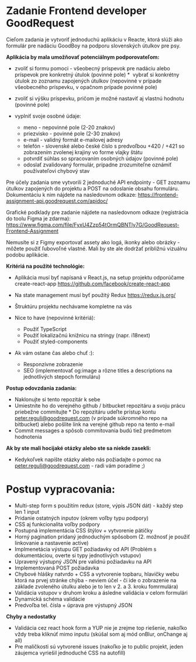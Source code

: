# Zadanie Frontend developer GoodRequest

Cieľom zadania je vytvoriť jednoduchú aplikáciu v Reacte, ktorá slúži ako formulár pre nadáciu GoodBoy na podporu slovenských útulkov pre psy. 

**Aplikácia by mala umožňovať potenciálnym podporovateľom:**

*  zvoliť si formu pomoci - všeobecný príspevok pre nadáciu alebo príspevok pre konkretný útulok (povinné pole)
*  vybrať si konkrétny útulok zo zoznamu zapojených útulkov (nepovinné v prípade všeobecného príspevku, v opačnom prípade povinné pole)
*  zvoliť si výšku príspevku, pričom je možné nastaviť aj vlastnú hodnotu (povinné pole)
*  vyplniť svoje osobné údaje:

    *  meno - nepovinné pole (2-20 znakov)
    *  priezvisko - povinné pole (2-30 znakov)
    *  e-mail - validný formát e-mailovej adresy
    *  telefón - slovenské alebo české číslo s predvoľbou +420 / +421 so zobrazením zvolenej krajiny vo forme vlajky štátu
    *  potvrdiť súhlas so spracovaním osobných údajov (povinné pole)
    *  odoslať zvalidovaný formulár, prípadne zrozumiteľne oznámiť používateľovi chybový stav

Pre účely zadania sme vytvorili 2 jednoduché API endpointy - GET zoznamu útulkov zapojených do projektu a POST na odoslanie obsahu formuláru. Dokumentáciu k nim nájdete na nasledovnom odkaze: https://frontend-assignment-api.goodrequest.com/apidoc/

Grafické podklady pre zadanie nájdete na nasledovnom odkaze (registrácia do toolu Figma je zdarma):
https://www.figma.com/file/FyxU4Zzp54tOrmQBNTly7G/GoodRequest-Frontend-Assignment

Nemusíte si z Figmy exportovať assety ako logá, ikonky alebo obrázky - môžete použiť ľubovoľné vlastné. Mali by ste ale dodržať približnú vizuálnu podobu aplikácie.

**Kritériá na použité technológie:**

*  Aplikácia musí byť napísaná v React.js, na setup projektu odporúčame create-react-app https://github.com/facebook/create-react-app
*  Na state management musí byť použitý Redux https://redux.js.org/ 
*  Štruktúru projektu nechávame kompletne na vás
*  Nice to have (nepovinné kritériá):

    *  Použiť TypeScript
    *  Použiť lokalizačnú knižnicu na stringy (napr. i18next)
    *  Použiť styled-components
    
*  Ak vám ostane čas alebo chuť :):

    *  Responzívne zobrazenie
    *  SEO (implementovať og:image a rôzne titles a descriptions na jednotlivých stepoch formuláru)
    
**Postup odovzdania zadania:**

* Naklonujte si tento repozitár k sebe
* Umiestnite ho do verejného github / bitbucket repozitáru a svoju prácu priebežne commitujte
* Do repozitáru udeľte prístup kontu peter.reguli@goodrequest.com (v prípade súkromného repo na bitbucket) alebo pošlite link na verejné github repo na tento e-mail
* Commit messages a spôsob commitovania budú tiež predmetom hodnotenia

**Ak by ste mali hocijaké otázky alebo ste sa niekde zasekli:**

* Kedykoľvek napíšte otázky alebo nás požiadajte o pomoc na peter.reguli@goodrequest.com - radi vám poradíme ;)

# Postup vypracovania:
*  Multi-step form s použitím redux (store, výpis JSON dát) - každý step len 1 input
*  Pridanie ostatných inputov (okrem voľby typu podpory)
*  CSS aj funkcionalita voľby podpory
*  Postupná implementácia CSS štýlov + vytvorenie pätičky 
*  Horný pagination pridaný jednoduchým spôsobom (2. možnosť je použiť linkovanie a nastavenie active)
*  Implmenetácia výstupu GET požiadavky od API (Problém s dokumentáciou, overte si typy jednotlivých vstupov)
*  Upravený výstupný JSON pre validnú požiadavku na API
*  Implementovaná POST požiadavka
*  Chybové hlášky natvrdo + CSS a vytvorenie topbaru, hlavičky webu ktorá na prvej stránke chýba - neviem účel - či ide o zobrazenie na základe zvoleného útulku alebo je to len v 2. a 3. kroku fomrmulára)
*  Validácia vstupov v druhom kroku a ásledne validácia v celom formulári
*  Dynamická schéma validácie 
*  Predvoľba tel. čísla + úprava pre výstupný JSON

**Chyby a nedostatky**
*  Validácia cez react hook form a YUP nie je zrejme top riešenie, nakoľko vždy treba kliknúť mimo inputu (skúšal som aj mód onBlur, onChange aj all)
*  Pre maličkosti sú vytvorené issues (nakoľko je to public projekt, jeden záujemca vyriešil jednoduché CSS na autofill)



